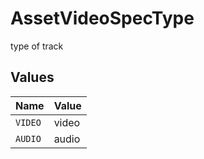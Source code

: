 # AssetVideoSpecType

type of track


## Values

| Name    | Value   |
| ------- | ------- |
| `VIDEO` | video   |
| `AUDIO` | audio   |